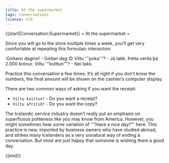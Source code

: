 ```yaml
---
title: At the supermarket
tags: Conversations
license: CC0
---
```


{{start|Conversation:Supermarket}}
= At the supermarket =

Since you will go to the store multiple times a week, you’ll get very comfortable at repeating this formulaic interaction:

<conversation>

:Góðann daginn! - Góðan dag 😊 Viltu '''poka'''? - Já takk. Þetta verða þá 2.000 krónur. Viltu '''kvittun'''? - Nei takk.

</conversation>

Practice this conversation a few times. It’s all right if you don’t know the numbers, the final amount will be shown on the cashier’s computer display.

There are two common ways of asking if you want the receipt:

* `Viltu kvittun?` - Do you want a receipt?
* `Viltu afritið?` - Do you want the copy? <!-- - `Viltu strimilinn?` - Do you want the strip of paper? -->

The Icelandic service industry doesn’t really put an emphasis on superfluous politeness like you may know from America. However, you might sometimes hear some variation of ''“Have a nice day!”'' here. This practice is new, imported by business owners who have studied abroad, and strikes many Icelanders as a very unnatural way of ending a conversation. But most are just happy that someone is wishing them a good day.

{{end}}
